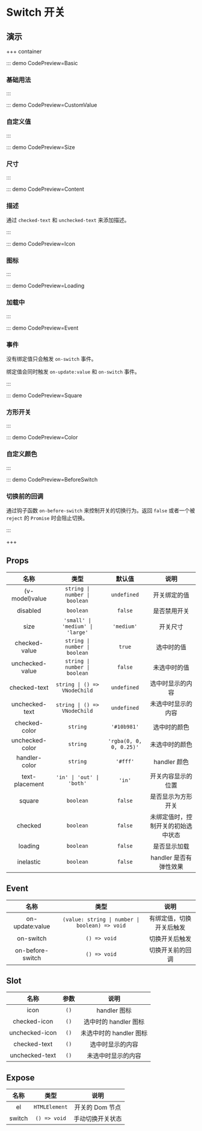 # Switch 开关

## 演示

+++ container

::: demo CodePreview=Basic

### 基础用法

<Basic />
:::

::: demo CodePreview=CustomValue

### 自定义值

<CustomValue />
:::

::: demo CodePreview=Size

### 尺寸

<Size />
:::

::: demo CodePreview=Content

### 描述

通过 `checked-text` 和 `unchecked-text` 来添加描述。

<Content />
:::

::: demo CodePreview=Icon

### 图标

<Icon />
:::

::: demo CodePreview=Loading

### 加载中

<Loading />
:::

::: demo CodePreview=Event

### 事件

没有绑定值只会触发 `on-switch` 事件。

绑定值会同时触发 `on-update:value` 和 `on-switch` 事件。

<Event />
:::

::: demo CodePreview=Square

### 方形开关

<Square />
:::

::: demo CodePreview=Color

### 自定义颜色

<Color />
:::

::: demo CodePreview=BeforeSwitch

### 切换前的回调

通过钩子函数 `on-before-switch` 来控制开关的切换行为。返回 `false` 或者一个被 `reject` 的 `Promise` 时会阻止切换。

<BeforeSwitch />
:::

+++

## Props

|      名称       |               类型               |         默认值          |                说明                |
| :-------------: | :------------------------------: | :---------------------: | :--------------------------------: |
| (v-model)value  |  `string \| number \| boolean`   |       `undefined`       |            开关绑定的值            |
|    disabled     |            `boolean`             |         `false`         |            是否禁用开关            |
|      size       | `'small' \| 'medium' \| 'large'` |       `'medium'`        |              开关尺寸              |
|  checked-value  |  `string \| number \| boolean`   |         `true`          |             选中时的值             |
| unchecked-value |  `string \| number \| boolean`   |         `false`         |            未选中时的值            |
|  checked-text   |   `string \| () => VNodeChild`   |       `undefined`       |          选中时显示的内容          |
| unchecked-text  |   `string \| () => VNodeChild`   |       `undefined`       |         未选中时显示的内容         |
|  checked-color  |             `string`             |       `'#10b981'`       |            选中时的颜色            |
| unchecked-color |             `string`             | `'rgba(0, 0, 0, 0.25)'` |           未选中时的颜色           |
|  handler-color  |             `string`             |        `'#fff'`         |            handler 颜色            |
| text-placement  |    `'in' \| 'out' \| 'both'`     |         `'in'`          |         开关内容显示的位置         |
|     square      |            `boolean`             |         `false`         |         是否显示为方形开关         |
|     checked     |            `boolean`             |         `false`         | 未绑定值时，控制开关的初始选中状态 |
|     loading     |            `boolean`             |         `false`         |            是否显示加载            |
|    inelastic    |            `boolean`             |         `false`         |       handler 是否有弹性效果       |

## Event

|       名称       |                      类型                      |           说明           |
| :--------------: | :--------------------------------------------: | :----------------------: |
| on-update:value  | `(value: string \| number \| boolean) => void` | 有绑定值，切换开关后触发 |
|    on-switch     |                  `() => void`                  |      切换开关后触发      |
| on-before-switch |                  `() => void`                  |     切换开关前的回调     |

## Slot

|      名称      | 参数 |          说明           |
| :------------: | :--: | :---------------------: |
|      icon      | `()` |      handler 图标       |
|  checked-icon  | `()` |  选中时的 handler 图标  |
| unchecked-icon | `()` | 未选中时的 handler 图标 |
|  checked-text  | `()` |    选中时显示的内容     |
| unchecked-text | `()` |   未选中时显示的内容    |

## Expose

|  名称  |     类型      |       说明       |
| :----: | :-----------: | :--------------: |
|   el   | `HTMLElement` | 开关的 Dom 节点  |
| switch | `() => void`  | 手动切换开关状态 |
